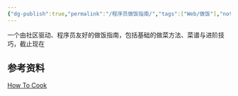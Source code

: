 ```yaml
---
{"dg-publish":true,"permalink":"/程序员做饭指南/","tags":["Web/做饭"],"noteIcon":""}
---
```


一个由社区驱动、程序员友好的做饭指南，包括基础的做菜方法、菜谱与进阶技巧，截止现在


## 参考资料
[How To Cook](https://cook.aiurs.co/)
